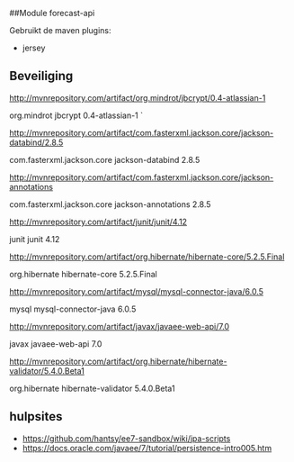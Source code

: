 
##Module forecast-api

Gebruikt de maven plugins:

- jersey


## Beveiliging

http://mvnrepository.com/artifact/org.mindrot/jbcrypt/0.4-atlassian-1
<!-- https://mvnrepository.com/artifact/org.mindrot/jbcrypt -->
<dependency>
    <groupId>org.mindrot</groupId>
    <artifactId>jbcrypt</artifactId>
    <version>0.4-atlassian-1</version>
</dependency>
`

http://mvnrepository.com/artifact/com.fasterxml.jackson.core/jackson-databind/2.8.5
<!-- https://mvnrepository.com/artifact/com.fasterxml.jackson.core/jackson-databind -->
<dependency>
    <groupId>com.fasterxml.jackson.core</groupId>
    <artifactId>jackson-databind</artifactId>
    <version>2.8.5</version>
</dependency>

http://mvnrepository.com/artifact/com.fasterxml.jackson.core/jackson-annotations
<!-- https://mvnrepository.com/artifact/com.fasterxml.jackson.core/jackson-annotations -->
<dependency>
    <groupId>com.fasterxml.jackson.core</groupId>
    <artifactId>jackson-annotations</artifactId>
    <version>2.8.5</version>
</dependency>

http://mvnrepository.com/artifact/junit/junit/4.12
<!-- https://mvnrepository.com/artifact/junit/junit -->
<dependency>
    <groupId>junit</groupId>
    <artifactId>junit</artifactId>
    <version>4.12</version>
</dependency>

http://mvnrepository.com/artifact/org.hibernate/hibernate-core/5.2.5.Final
<!-- https://mvnrepository.com/artifact/org.hibernate/hibernate-core -->
<dependency>
    <groupId>org.hibernate</groupId>
    <artifactId>hibernate-core</artifactId>
    <version>5.2.5.Final</version>
</dependency>

http://mvnrepository.com/artifact/mysql/mysql-connector-java/6.0.5
<!-- https://mvnrepository.com/artifact/mysql/mysql-connector-java -->
<dependency>
    <groupId>mysql</groupId>
    <artifactId>mysql-connector-java</artifactId>
    <version>6.0.5</version>
</dependency>

http://mvnrepository.com/artifact/javax/javaee-web-api/7.0
<!-- https://mvnrepository.com/artifact/javax/javaee-web-api -->
<dependency>
    <groupId>javax</groupId>
    <artifactId>javaee-web-api</artifactId>
    <version>7.0</version>
</dependency>

http://mvnrepository.com/artifact/org.hibernate/hibernate-validator/5.4.0.Beta1
<!-- https://mvnrepository.com/artifact/org.hibernate/hibernate-validator -->
<dependency>
    <groupId>org.hibernate</groupId>
    <artifactId>hibernate-validator</artifactId>
    <version>5.4.0.Beta1</version>
</dependency>


## hulpsites

- https://github.com/hantsy/ee7-sandbox/wiki/jpa-scripts
- https://docs.oracle.com/javaee/7/tutorial/persistence-intro005.htm

